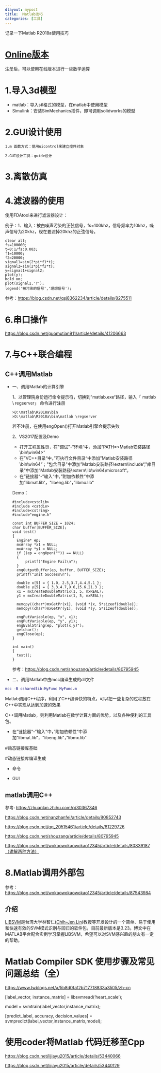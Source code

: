 ```yaml
---
dlayout: mypost
title:  Matlab技巧
categories: [工具]
---
```

记录一下Matlab R2018a使用技巧

# [Online版本](https://matlab.mathworks.com/)
注册后，可以使用在线版本进行一些数学运算

# 1.导入3d模型
- matlab：导入stl格式的模型，在matlab中使用模型
- Simulink：安装SimMechanics插件，即可调用solidworks的模型

# 2.GUI设计使用
    1.m 函数方式：使用uicontrol来建立控件对象
    
    2.GUI设计工具：guide设计

# 3.离散仿真



# 4.滤波器的使用

使用FDAtool来进行滤波器设计：

例子：1、输入：被白噪声污染的正弦信号，fs=100khz，信号频率为10khz，噪声信号为20khz，现在要滤掉20khz的正弦信号。

```
clear all;
fs=100000;
t=0:1/fs:0.003;
f1=10000;
f2=20000;
signal1=sin(2*pi*f1*t);
signal2=sin(2*pi*f2*t);
y=signal1+signal2;
plot(y);
hold on;
plot(signal1,'r');
legend('被污染的信号','理想信号');
```

参考：https://blog.csdn.net/qsj8362234/article/details/8275511

# 6.串口操作

<https://blog.csdn.net/guomutian911/article/details/41206663>

# 7.与C++联合编程

## C++调用Matlab

- 一、调用Matlab的计算引擎

  1、以管理院身份运行命令提示符，切换到”matlab.exe“路径，输入「 matlab  \ regserver」 命令进行注册

  ```
  >D:\matlab\R2018a\bin
  >D:\matlab\R2018a\bin\matlab \regserver
  ```

  若不注册，在使用engOpen()打开Matlab引擎会提示失败

  

  2、VS2017配置及Demo

  - 打开工程属性页，在"调试"-”环境“中，添加”PATH=<Matlab安装路径\bin\win64>“
  - 在”VC++目录“中，”可执行文件目录“中添加”Matlab安装路径\bin\win64“；"包含目录"中添加”Matlab安装路径\extern\include“,"库目录"中添加”Matlab安装路径\extern\lib\win64\microsoft“。
  - 在”链接器“-”输入“中，”附加依赖性“中添加”libmat.lib“，"libeng.lib"，”libmx.lib“

  Demo：

  ```
  #include<cstdlib>
  #include <cstdio>
  #include<cstring>
  #include"engine.h"
  
  const int BUFFER_SIZE = 1024;
  char buffer[BUFFER_SIZE];
  void test()
  {
  	Engine* ep;
  	mxArray *x1 = NULL;
  	mxArray *y1 = NULL;
  	if ((ep = engOpen("")) == NULL)
  	{
  		printf("Engine Fail\n");
  	}
  	engOutputBuffer(ep, buffer, BUFFER_SIZE);
  	printf("Init Success\n");
  
  	double x[5] = { 1.0, 2.5,3.7,4.4,5.1 };
  	double y[5] = { 3.3,4.7,9.6,15.6,21.3 };
  	x1 = mxCreateDoubleMatrix(1, 5, mxREAL);
  	y1 = mxCreateDoubleMatrix(1, 5, mxREAL);
  
  	memcpy((char*)mxGetPr(x1), (void *)x, 5*sizeof(double));
  	memcpy((char*)mxGetPr(y1), (void *)y, 5*sizeof(double));
  
  	engPutVariable(ep, "x", x1);
  	engPutVariable(ep, "y", y1);
  	engEvalString(ep, "plot(x,y)");
  	getchar();
  	engClose(ep);
  }
  
  int main()
  {
  	test();
  }
  ```

  参考：https://blog.csdn.net/shouzang/article/details/80795945

- 二、调用Matlab中由mcc编译生成的dll文件

```matlab
mcc -B csharedlib:MyFunc MyFunc.m
```

Matlab调用C++程序，利用了C++编译快的特点，可以把一些复杂的过程放在C++中实现从达到加速的效果

C++调用Matlab，则利用Matlab在数学计算方面的优势，以及各种便利的工具包。



- 在”链接器“-”输入“中，”附加依赖性“中添加”libmat.lib“，"libeng.lib"，”libmx.lib“

#动态链接库基础



#动态链接库编译生成

- 命令



- GUI





## matlab调用C++



参考: https://zhuanlan.zhihu.com/p/30367346

https://blog.csdn.net/nanzhanfei/article/details/80852743

https://blog.csdn.net/qq_20515461/article/details/81229726

https://blog.csdn.net/shouzang/article/details/80795945

https://blog.csdn.net/wokaowokaowokao12345/article/details/80839187（讲解两种方法）



# 8.Matlab调用外部包

参考：https://blog.csdn.net/wokaowokaowokao12345/article/details/87543984

## 介绍

[LIBSVM](https://www.csie.ntu.edu.tw/~cjlin/libsvm/index.html)是台湾大学林智仁([Chih-Jen Lin](https://www.csie.ntu.edu.tw/~cjlin/index.html))教授等开发设计的一个简单、易于使用和快速有效的SVM模式识别与回归的软件包，目前最新版本是3.23。博文中在MATLAB平台配合实例学习掌握LIBSVM，希望可以对SVM感兴趣的朋友有一定的帮助。

# Matlab Compiler SDK 使用步骤及常见问题总结（全）

https://www.twblogs.net/a/5b8d0fa12b717718833a3505/zh-cn

[label_vector, instance_matrix] = libsvmread(‘heart_scale’);

model = svmtrain(label_vector,instance_matrix);

[predict_label, accuracy, decision_values] = svmpredict(label_vector,instance_matrix,model);

# 使用coder将Matlab 代码迁移至Cpp

https://blog.csdn.net/lijiayu2015/article/details/53440066

https://blog.csdn.net/lijiayu2015/article/details/53440129

